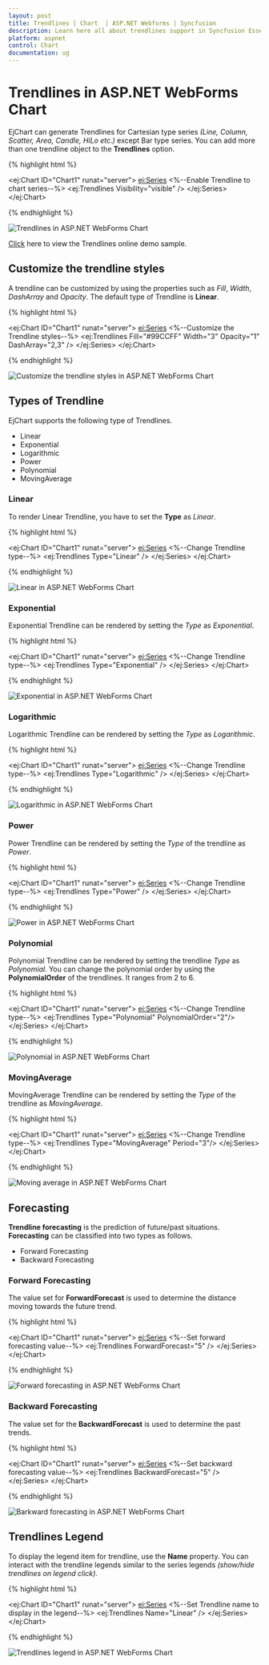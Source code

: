 ```yaml
---
layout: post
title: Trendlines | Chart  | ASP.NET Webforms | Syncfusion
description: Learn here all about trendlines support in Syncfusion Essential ASP.NET WebForms Chart Control, its elements, and more.
platform: aspnet
control: Chart
documentation: ug
---
```


# Trendlines in ASP.NET WebForms Chart

EjChart can generate Trendlines for Cartesian type series *(Line, Column, Scatter, Area, Candle, HiLo etc.)* except Bar type series. You can add more than one trendline object to the **Trendlines** option.

{% highlight html %}

<ej:Chart ID="Chart1" runat="server"> 
    <Series>
       <ej:Series>
           <Trendlines>
               <%--Enable Trendline to chart series--%>
               <ej:Trendlines Visibility="visible" />
           </Trendlines>
       </ej:Series>
    </Series>
</ej:Chart>

{% endhighlight %}

![Trendlines in ASP.NET WebForms Chart](Trendlines_images/Trendlines_img1.png)

[Click](http://asp.syncfusion.com/demos/web/chart/trendlines.aspx) here to view the Trendlines online demo sample.


## Customize the trendline styles

A trendline can be customized by using the properties such as *Fill*, *Width*, *DashArray* and *Opacity*. The default type of Trendline is **Linear**.

{% highlight html %}

<ej:Chart ID="Chart1" runat="server"> 
    <Series>
       <ej:Series>
           <Trendlines>
               <%--Customize the Trendline styles--%>
               <ej:Trendlines Fill="#99CCFF" Width="3" Opacity="1" DashArray="2,3" />
           </Trendlines>
       </ej:Series>
    </Series>
</ej:Chart>

{% endhighlight %}

![Customize the trendline styles in ASP.NET WebForms Chart](Trendlines_images/Trendlines_img2.png)


## Types of Trendline

EjChart supports the following type of Trendlines.

* Linear
* Exponential
* Logarithmic
* Power 
* Polynomial
* MovingAverage

### Linear

To render Linear Trendline, you have to set the **Type** as *Linear*. 

{% highlight html %}

<ej:Chart ID="Chart1" runat="server"> 
    <Series>
       <ej:Series>
           <Trendlines>
               <%--Change Trendline type--%>
               <ej:Trendlines Type="Linear" />
           </Trendlines>
       </ej:Series>
    </Series>
</ej:Chart>

{% endhighlight %}

![Linear in ASP.NET WebForms Chart](Trendlines_images/Trendlines_img3.png)

### Exponential

Exponential Trendline can be rendered by setting the *Type* as *Exponential*. 

{% highlight html %}

<ej:Chart ID="Chart1" runat="server"> 
    <Series>
       <ej:Series>
           <Trendlines>
               <%--Change Trendline type--%>
               <ej:Trendlines Type="Exponential" />
           </Trendlines>
       </ej:Series>
    </Series>
</ej:Chart>

{% endhighlight %}

![Exponential in ASP.NET WebForms Chart](Trendlines_images/Trendlines_img4.png)

### Logarithmic

Logarithmic Trendline can be rendered by setting the *Type* as *Logarithmic*.  

{% highlight html %}

<ej:Chart ID="Chart1" runat="server"> 
    <Series>
       <ej:Series>
           <Trendlines>
               <%--Change Trendline type--%>
               <ej:Trendlines Type="Logarithmic" />
           </Trendlines>
       </ej:Series>
    </Series>
</ej:Chart>

{% endhighlight %}

![Logarithmic in ASP.NET WebForms Chart](Trendlines_images/Trendlines_img5.png)


### Power

Power Trendline can be rendered by setting the *Type* of the trendline as *Power*. 

{% highlight html %}

<ej:Chart ID="Chart1" runat="server"> 
    <Series>
       <ej:Series>
           <Trendlines>
               <%--Change Trendline type--%>
               <ej:Trendlines Type="Power" />
           </Trendlines>
       </ej:Series>
    </Series>
</ej:Chart>


{% endhighlight %}

![Power in ASP.NET WebForms Chart](Trendlines_images/Trendlines_img6.png)


### Polynomial

Polynomial Trendline can be rendered by setting the trendline *Type* as *Polynomial*.  You can change the polynomial order by using the **PolynomialOrder** of the trendlines. It ranges from 2 to 6.

{% highlight html %}

<ej:Chart ID="Chart1" runat="server"> 
    <Series>
       <ej:Series>
           <Trendlines>
               <%--Change Trendline type--%>
               <ej:Trendlines Type="Polynomial"  PolynomialOrder="2"/>
           </Trendlines>
       </ej:Series>
    </Series>
</ej:Chart>

{% endhighlight %}

![Polynomial in ASP.NET WebForms Chart](Trendlines_images/Trendlines_img7.png)


### MovingAverage

MovingAverage Trendline can be rendered by setting the *Type* of the trendline as *MovingAverage*. 

{% highlight html %}

<ej:Chart ID="Chart1" runat="server"> 
    <Series>
       <ej:Series>
           <Trendlines>
               <%--Change Trendline type--%>
               <ej:Trendlines Type="MovingAverage"  Period="3"/>
           </Trendlines>
       </ej:Series>
    </Series>
</ej:Chart>

{% endhighlight %}

![Moving average in ASP.NET WebForms Chart](Trendlines_images/Trendlines_img8.png)


## Forecasting

**Trendline forecasting** is the prediction of future/past situations.  **Forecasting** can be classified into two types as follows.

  * Forward Forecasting
  * Backward Forecasting

### Forward Forecasting

The value set for **ForwardForecast** is used to determine the distance moving towards the future trend.

{% highlight html %}

<ej:Chart ID="Chart1" runat="server"> 
    <Series>
       <ej:Series>
           <Trendlines>
               <%--Set forward forecasting value--%>
               <ej:Trendlines ForwardForecast="5" />
           </Trendlines>
       </ej:Series>
    </Series>
</ej:Chart>

{% endhighlight %}

![Forward forecasting in ASP.NET WebForms Chart](Trendlines_images/Trendlines_img9.png)


### Backward Forecasting

The value set for the **BackwardForecast** is used to determine the past trends.

{% highlight html %}

<ej:Chart ID="Chart1" runat="server"> 
    <Series>
       <ej:Series>
           <Trendlines>
               <%--Set backward forecasting value--%>
               <ej:Trendlines BackwardForecast="5" />
           </Trendlines>
       </ej:Series>
    </Series>
</ej:Chart>

{% endhighlight %}

![Barkward forecasting in ASP.NET WebForms Chart](Trendlines_images/Trendlines_img10.png)


## Trendlines Legend

To display the legend item for trendline, use the **Name** property. You can interact with the trendline legends similar to the series legends *(show/hide trendlines on legend click)*.  

{% highlight html %}

<ej:Chart ID="Chart1" runat="server"> 
    <Series>
       <ej:Series>
           <Trendlines>
               <%--Set Trendline name to display in the legend--%>
               <ej:Trendlines Name="Linear" />
           </Trendlines>
       </ej:Series>
    </Series>
</ej:Chart>

{% endhighlight %}

![Trendlines legend in ASP.NET WebForms Chart](Trendlines_images/Trendlines_img11.png)
